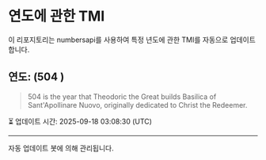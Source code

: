 
# 연도에 관한 TMI

이 리포지토리는 numbersapi를 사용하여 특정 년도에 관한 TMI를 자동으로 업데이트합니다.

## 연도: (504 )
> 504 is the year that Theodoric the Great builds Basilica of Sant'Apollinare Nuovo, originally dedicated to Christ the Redeemer.

⏳ 업데이트 시간: 2025-09-18 03:08:30 (UTC)

---
자동 업데이트 봇에 의해 관리됩니다.
